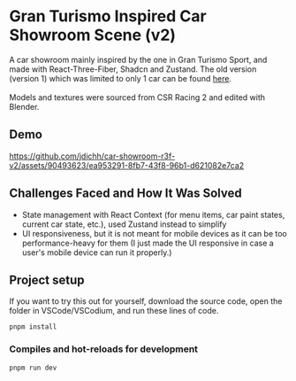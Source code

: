 ﻿# Gran Turismo Inspired Car Showroom Scene (v2)
 A car showroom mainly inspired by the one in Gran Turismo Sport, and made with React-Three-Fiber, Shadcn and Zustand. The old version (version 1) which was limited to only 1 car can be found [here](https://github.com/jdichh/car-showroom-R3F). <br/> <br/> Models and textures were sourced from CSR Racing 2 and edited with Blender.

## Demo
https://github.com/jdichh/car-showroom-r3f-v2/assets/90493623/ea953291-8fb7-43f8-96b1-d621082e7ca2

## Challenges Faced and How It Was Solved
<ul>
 <li>State management with React Context (for menu items, car paint states, current car state, etc.), used Zustand instead to simplify</li>
 <li>UI responsiveness, but it is not meant for mobile devices as it can be too performance-heavy for them (I just made the UI responsive in case a user's mobile device can run it properly.)</li>
</ul>

## Project setup
If you want to try this out for yourself, download the source code, open the folder in VSCode/VSCodium, and run these lines of code.
```
pnpm install
```

### Compiles and hot-reloads for development
```
pnpm run dev
```
